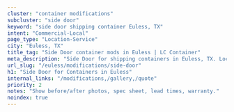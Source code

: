 ```yaml
---
cluster: "container modifications"
subcluster: "side door"
keyword: "side door shipping container Euless, TX"
intent: "Commercial-Local"
page_type: "Location-Service"
city: "Euless, TX"
title_tag: "Side Door container mods in Euless | LC Container"
meta_description: "Side Door for shipping containers in Euless, TX. Local fabrication & pro install. LC Container — Since 2003. Get a quote."
url_slug: "/euless/modifications/side-door"
h1: "Side Door for Containers in Euless"
internal_links: "/modifications,/gallery,/quote"
priority: 2
notes: "Show before/after photos, spec sheet, lead times, warranty."
noindex: true
---
```


<!-- TODO: Add unique city/inventory copy, images, and internal links here. -->
